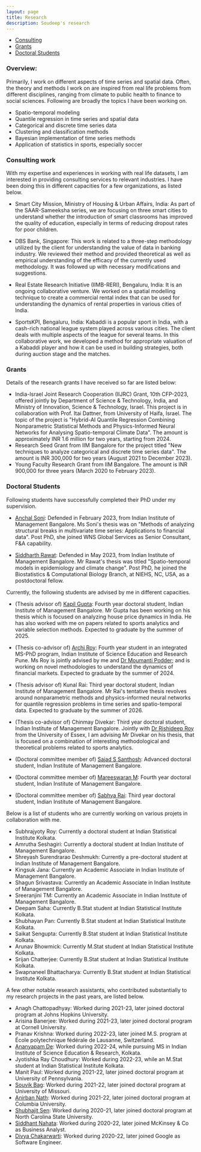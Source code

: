 ```yaml
---
layout: page
title: Research
description: Soudeep's research
---
```


<div class="navbar">
    <div class="navbar-inner">
        <ul class="nav">
            <li><a href="#consulting">Consulting</a></li>
            <li><a href="#grants">Grants</a></li>
            <li><a href="#students">Doctoral Students</a></li>
        </ul>
    </div>
</div>

### Overview: 

Primarily, I work on different aspects of time series and spatial data. Often, the theory and methods I work on are inspired from real life problems from different disciplines, ranging from climate to public health to finance to social sciences. Following are broadly the topics I have been working on.

- Spatio-temporal modeling 
- Quantile regression in time series and spatial data
- Categorical and discrete time series data
- Clustering and classification methods
- Bayesian implementation of time series methods
- Application of statistics in sports, especially soccer

### <a name="consulting"></a>Consulting work

With my expertise and experiences in working with real life datasets, I am interested in providing consulting services to relevant industries. I have been doing this in different capacities for a few organizations, as listed below.

- Smart City Mission, Ministry of Housing & Urban Affairs, India: As part of the SAAR-Sameeksha series, we are focusing on three smart cities to understand whether the introduction of smart classrooms has improved the quality of education, especially in terms of reducing dropout rates for poor children.

- DBS Bank, Singapore: This work is related to a three-step methodology utilized by the client for understanding the value of data in banking industry. We reviewed their method and provided theoretical as well as empirical understanding of the efficacy of the currently used methodology. It was followed up with necessary modifications and suggestions.

- Real Estate Research Initiative (IIMB-RERI), Bengaluru, India: It is an ongoing collaborative venture. We worked on a spatial modelling technique to create a commercial rental index that can be used for understanding the dynamics of rental properties in various cities of India. 

- SportsKPI, Bengaluru, India: Kabaddi is a popular sport in India, with a cash-rich national league system played across various cities. The client deals with multiple aspects of the league for several teams. In this collaborative work, we developed a method for appropriate valuation of a Kabaddi player and how it can be used in building strategies, both during auction stage and the matches.

### <a name="grants"></a>Grants

Details of the research grants I have received so far are listed below:

- India-Israel Joint Research Cooperation (IIJRC) Grant, 10th CFP-2023, offered jointly by Department of Science & Technology, India, and Ministry of Innovation, Science & Technology, Israel. This project is in collaboration with Prof. Itai Dattner, from University of Haifa, Israel. The topic of the project is "Hybrid-AI Quantile Regression Combining Nonparametric Statistical Methods and Physics-Informed
Neural Networks for Analysing Spatio-temporal Climate Data". The amount is approximately INR 1.6 million for two years, starting from 2024.
- Research Seed Grant from IIM Bangalore for the project titled "New techniques to analyze categorical and discrete time series data". The amount is INR 300,000 for two years (August 2021 to December 2023).
- Young Faculty Research Grant from IIM Bangalore. The amount is INR 900,000 for three years (March 2020 to February 2023).


### <a name="students"></a>Doctoral Students

Following students have successfully completed their PhD under my supervision.

- [Anchal Soni](https://anchal-soni.github.io/Anchal/): Defended in February 2023, from Indian Institute of Management Bangalore. Ms Soni's thesis was on "Methods of analyzing structural breaks in multivariate time series: Applications to financial data". Post PhD, she joined WNS Global Services as Senior Consultant, F&A capability.

- [Siddharth Rawat](https://rawatsid.github.io/): Defended in May 2023, from Indian Institute of Management Bangalore. Mr Rawat's thesis was titled "Spatio-temporal models in epidemiology and climate change". Post PhD, he joined the Biostatistics & Computational Biology Branch, at NIEHS, NC, USA, as a postdoctoral fellow.

Currently, the following students are advised by me in different capacities.

- (Thesis advisor of) [Kapil Gupta](https://kapil21gupta.github.io/): Fourth year doctoral student, Indian Institute of Management Bangalore. Mr Gupta has been working on his thesis which is focused on analyzing house price dynamics in India. He has also worked with me on papers related to sports analytics and variable selection methods. Expected to graduate by the summer of 2025.

- (Thesis co-advisor of) [Archi Roy](https://sites.google.com/students.iiserpune.ac.in/archiroy/): Fourth year student in an integrated MS-PhD program, Indian Institute of Science Education and Research Pune. Ms Roy is jointly advised by me and [Dr Moumanti Podder](https://scholar.google.com/citations?user=z7wxJS4AAAAJ&hl=en); and is working on novel methodologies to understand the dynamics of financial markets. Expected to graduate by the summer of 2024.

- (Thesis advisor of) Kunal Rai: Third year doctoral student, Indian Institute of Management Bangalore. Mr Rai's tentative thesis revolves around nonparametric methods and physics-informed neural networks for quantile regression problems in time series and spatio-temporal data. Expected to graduate by the summer of 2026.

- (Thesis co-advisor of) Chinmay Divekar: Third year doctoral student, Indian Institute of Management Bangalore. Jointly with [Dr Rishideep Roy](https://sites.google.com/site/royrishideep/home) from the University of Essex, I am advising Mr Divekar on his thesis, that is focused on a combination of interesting methodological and theoretical problems related to sports analytics.

- (Doctoral committee member of) [Sajad S Santhosh](https://www.iimb.ac.in/node/10690): Advanced doctoral student, Indian Institute of Management Bangalore. 

- (Doctoral committee member of) [Mareeswaran M](https://www.linkedin.com/in/mareeswaran-m-671090b7/): Fourth year doctoral student, Indian Institute of Management Bangalore. 

- (Doctoral committee member of) [Sabhya Rai](https://www.linkedin.com/in/sabhyarai/): Third year doctoral student, Indian Institute of Management Bangalore. 


Below is a list of students who are currently working on various projets in collaboration with me.

- Subhrajyoty Roy: Currently a doctoral student at Indian Statistical Institute Kolkata.
- Amrutha Seshagiri: Currently a doctoral student at Indian Institute of Management Bangalore.
- Shreyash Surendrarao Deshmukh: Currently a pre-doctoral student at Indian Institute of Management Bangalore.
- Kingsuk Jana: Currently an Academic Associate in Indian Institute of Management Bangalore.
- Shagun Srivastava: Currently an Academic Associate in Indian Institute of Management Bangalore.
- Sreeranjini TM: Currently an Academic Associate in Indian Institute of Management Bangalore.
- Deepam Saha: Currently B.Stat student at Indian Statistical Institute Kolkata.
- Shubhayan Pan: Currently B.Stat student at Indian Statistical Institute Kolkata.
- Saikat Sengupta: Currently B.Stat student at Indian Statistical Institute Kolkata.
- Arunav Bhowmick: Currently M.Stat student at Indian Statistical Institute Kolkata.
- Srijan Chatterjee: Currently B.Stat student at Indian Statistical Institute Kolkata.
- Swapnaneel Bhattacharya: Currently B.Stat student at Indian Statistical Institute Kolkata.

A few other notable research assistants, who contributed substantially to my research projects in the past years, are listed below.

- Anagh Chattopadhyay: Worked during 2021-23, later joined doctoral program at Johns Hopkins University.
- Arisina Banerjee: Worked during 2021-23, later joined doctoral program at Cornell University.
- Pranav Krishna: Worked during 2022-23, later joined  M.S. program at École polytechnique fédérale de Lausanne, Switzerland.
- [Ananyapam De](https://www.linkedin.com/in/ananyapam-de-523757166/?originalSubdomain=in): Worked during 2022-24, while pursuing MS in Indian Institute of Science Education & Research, Kolkata.
- Jyotishka Ray Choudhury: Worked during 2022-23, while an M.Stat student at Indian Statistical Institute Kolkata.
- Manit Paul: Worked during 2021-22, later joined doctoral program at University of Pennsylvania.
- [Souvik Bag](https://www.linkedin.com/in/souvik-bag-68744112a/): Worked during 2021-22, later joined doctoral program at University of Missouri.
- [Anirban Nath](http://stat.columbia.edu/department-directory/name/anirban-nath/): Worked during 2021-22, later joined doctoral program at Columbia University.
- [Shubhajit Sen](https://statistics.sciences.ncsu.edu/people/ssen8/): Worked during 2020-21, later joined doctoral program at North Carolina State University.
- [Siddhant Nahata](https://www.linkedin.com/in/siddhant-nahata-029870175/): Worked during 2020-22, later joined McKinsey & Co as Business Analyst. 
- [Divya Chakarwarti](https://www.linkedin.com/in/divya-chakarwarti/): Worked during 2020-22, later joined Google as Software Engineer.
